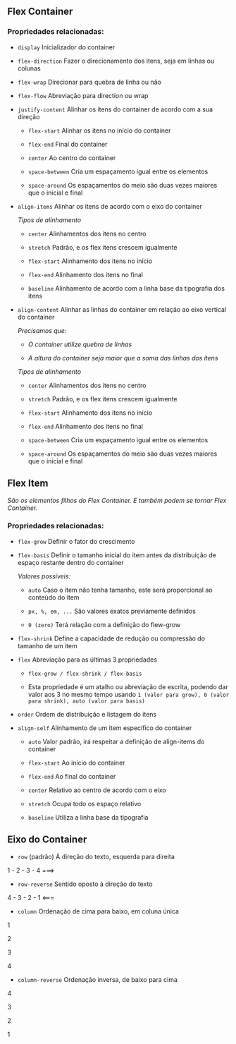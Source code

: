 ## Flex Container

### **Propriedades relacionadas:**

- `display`
  Inicializador do container

- `flex-direction`
  Fazer o direcionamento dos itens, seja em linhas ou colunas

- `flex-wrap`
  Direcionar para quebra de linha ou não

- `flex-flow`
  Abreviação para direction ou wrap

- `justify-content`
  Alinhar os itens do container de acordo com a sua direção

  - `flex-start`
    Alinhar os itens no início do container

  - `flex-end`
    Final do container

  - `center`
    Ao centro do container

  - `space-between`
    Cria um espaçamento igual entre os elementos

  - `space-around`
    Os espaçamentos do meio são duas vezes maiores que o inicial e final

- `align-items`
  Alinhar os itens de acordo com o eixo do container

  _Tipos de alinhamento_

  - `center`
    Alinhamentos dos itens no centro

  - `stretch`
    Padrão, e os flex itens crescem igualmente

  - `flex-start`
    Alinhamento dos itens no início

  - `flex-end`
    Alinhamento dos itens no final

  - `baseline`
    Alinhamento de acordo com a linha base da tipografia dos itens

- `align-content`
  Alinhar as linhas do container em relação ao eixo vertical do container

  _Precisamos que:_

  - _O container utilize quebra de linhas_

  - _A altura do container seja maior que a soma das linhas dos itens_

  _Tipos de alinhamento_

  - `center`
    Alinhamentos dos itens no centro

  - `stretch`
    Padrão, e os flex itens crescem igualmente

  - `flex-start`
    Alinhamento dos itens no início

  - `flex-end`
    Alinhamento dos itens no final

  - `space-between`
    Cria um espaçamento igual entre os elementos

  - `space-around`
    Os espaçamentos do meio são duas vezes maiores que o inicial e final

## Flex Item

_São os elementos filhos do Flex Container. E também podem se tornar Flex Container._

### **Propriedades relacionadas:**

- `flex-grow`
  Definir o fator do crescimento

- `flex-basis`
  Definir o tamanho inicial do item antes da distribuição de espaço restante dentro do container

  _Valores possíveis:_

  - `auto`
    Caso o item não tenha tamanho, este será proporcional ao conteúdo do item

  - `px, %, em, ...`
    São valores exatos previamente definidos

  - `0 (zero)`
    Terá relação com a definição do flew-grow

- `flex-shrink`
  Define a capacidade de redução ou compressão do tamanho de um item

- `flex`
  Abreviação para as últimas 3 propriedades

  - `flex-grow / flex-shrink / flex-basis`

  - Esta propriedade é um atalho ou abreviação de escrita, podendo dar valor aos 3 no mesmo tempo usando `1 (valor para grow), 0 (valor para shrink), auto (valor para basis)`

- `order`
  Ordem de distribuição e listagem do itens

- `align-self`
  Alinhamento de um item específico do container

  - `auto`
  Valor padrão, irá respeitar a definição de align-items do container

  - `flex-start`
  Ao início do container

  - `flex-end`
  Ao final do container

  - `center`
  Relativo ao centro de acordo com o eixo

  - `stretch`
  Ocupa todo os espaço relativo

  - `baseline`
  Utiliza a linha base da tipografia

## Eixo do Container

- `row` (padrão)
  À direção do texto, esquerda para direita

1 - 2 - 3 - 4
===>

- `row-reverse`
  Sentido oposto à direção do texto

4 - 3 - 2 - 1
<===

- `column`
  Ordenação de cima para baixo, em coluna única

1

2

3

4

- `column-reverse`
  Ordenação inversa, de baixo para cima

4

3

2

1
